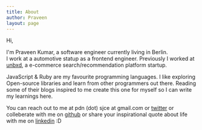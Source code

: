 ```yaml
---
title: About
author: Praveen 
layout: page
---
```

Hi, 

I'm Praveen Kumar, a software engineer currently living in Berlin.  
I work at a automotive statup as a frontend engineer.
Previously I worked at [unbxd][1], a e-commerce search/recommendation platform startup.  

JavaScript & Ruby are my favourite programming languages. I like exploring Open-source libraries and learn from other programmers out there. Reading some of their blogs inspired to me create this one for myself so I can write my learnings here.  

You can reach out to me at pdn (dot) sjce at gmail.com
 or [twitter][2] or colleberate with me on [github][3] or share your inspirational quote about life with me on [linkedin](https://www.linkedin.com/in/praveen612) :D 


 [1]: http://www.unbxd.com/
 [2]: https://twitter.com/_praveen612
 [3]: https://github.com/praveen612
